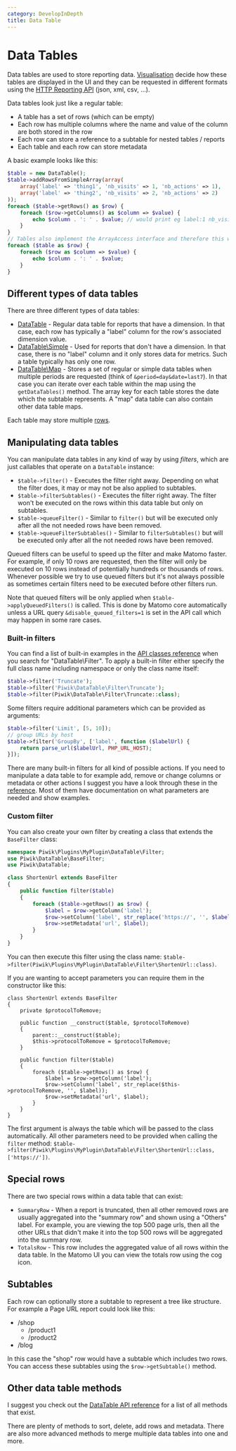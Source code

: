 ```yaml
---
category: DevelopInDepth
title: Data Table
---
```

# Data Tables

Data tables are used to store reporting data. [Visualisation](/guides/visualizing-report-data) decide how these tables are displayed in the UI and they can be requested in different formats using the [HTTP Reporting API](/api-reference/reporting-api) (json, xml, csv, ...).

Data tables look just like a regular table:

* A table has a set of rows (which can be empty)
* Each row has multiple columns where the name and value of the column are both stored in the row
* Each row can store a reference to a subtable for nested tables / reports
* Each table and each row can store metadata

A basic example looks like this:

```php
$table = new DataTable();
$table->addRowsFromSimpleArray(array(
    array('label' => 'thing1', 'nb_visits' => 1, 'nb_actions' => 1),
    array('label' => 'thing2', 'nb_visits' => 2, 'nb_actions' => 2)
));
foreach ($table->getRows() as $row) {
    foreach ($row->getColumns() as $column => $value) {
        echo $column . ': ' . $value; // would print eg label:1 nb_visits:1
    }
}
// Tables also implement the ArrayAccess interface and therefore this works too:
foreach ($table as $row) {
    foreach ($row as $column => $value) {
        echo $column . ': ' . $value; 
    }
}
```

## Different types of data tables

There are three different types of data tables:

* [DataTable](https://developer.matomo.org/api-reference/Piwik/DataTable) - Regular data table for reports that have a dimension. In that case, each row has typically a "label" column for the row's associated dimension value. 
* [DataTable\Simple](https://developer.matomo.org/api-reference/Piwik/DataTable/Simple) - Used for reports that don't have a dimension. In that case, there is no "label" column and it only stores data for metrics. Such a table typically has only one row.
* [DataTable\Map](https://developer.matomo.org/api-reference/Piwik/DataTable/Map) - Stores a set of regular or simple data tables when multiple periods are requested (think of `&period=day&date=last7`). In that case you can iterate over each table within the map using the `getDataTables()` method. The array key for each table stores the date which the subtable represents. A "map" data table can also contain other data table maps.

Each table may store multiple [rows](https://developer.matomo.org/api-reference/Piwik/DataTable/Row).

## Manipulating data tables

You can manipulate data tables in any kind of way by using *filters*, which are just callables that operate on a `DataTable` instance:

* `$table->filter()` - Executes the filter right away. Depending on what the filter does, it may or may not be also applied to subtables. 
* `$table->filterSubtables()` - Executes the filter right away. The filter won't be executed on the rows within this data table but only on subtables.
* `$table->queueFilter()` - Similar to `filter()` but will be executed only after all the not needed rows have been removed.
* `$table->queueFilterSubtables()` - Similar to `filterSubtables()` but will be executed only after all the not needed rows have been removed.
  
Queued filters can be useful to speed up the filter and make Matomo faster. For example, if only 10 rows are requested, then the filter will only be executed on 10 rows instead of potentially hundreds or thousands of rows.
Whenever possible we try to use queued filters but it's not always possible as sometimes certain filters need to be executed before other filters run.

Note that queued filters will be only applied when `$table->applyQueuedFilters()` is called. This is done by Matomo core automatically unless a URL query `&disable_queued_filters=1` is set in the API call which may happen in some rare cases.

### Built-in filters

You can find a list of built-in examples in the [API classes reference](/api-reference/classes) when you search for "DataTable\Filter". 
To apply a built-in filter either specify the full class name including namespace or only the class name itself:

```php
$table->filter('Truncate'); 
$table->filter('Piwik\DataTable\Filter\Truncate'); 
$table->filter(Piwik\DataTable\Filter\Truncate::class); 
```

Some filters require additional parameters which can be provided as arguments:

```php
$table->filter('Limit', [5, 10]);
// group URLs by host
$table->filter('GroupBy', ['label', function ($labelUrl) {
    return parse_url($labelUrl, PHP_URL_HOST);
}]);
```
There are many built-in filters for all kind of possible actions. If you need to manipulate a data table to for example add, remove or change columns or metadata or other actions I suggest you have a look through these in the [reference](https://developer.matomo/api-reference/classes). Most of them have documentation on what parameters are needed and show examples.

### Custom filter

You can also create your own filter by creating a class that extends the `BaseFilter` class:

```php
namespace Piwik\Plugins\MyPlugin\DataTable\Filter;
use Piwik\DataTable\BaseFilter;
use Piwik\DataTable;

class ShortenUrl extends BaseFilter
{
    public function filter($table)
    {
        foreach ($table->getRows() as $row) {
            $label = $row->getColumn('label');
            $row->setColumn('label', str_replace('https://', '', $label));
            $row->setMetadata('url', $label);
        }
    }
}
```

You can then execute this filter using the class name: `$table->filter(Piwik\Plugins\MyPlugin\DataTable\Filter\ShortenUrl::class)`.

If you are wanting to accept parameters you can require them in the constructor like this:

```
class ShortenUrl extends BaseFilter
{
    private $protocolToRemove;
    
    public function __construct($table, $protocolToRemove)
    {
        parent::__construct($table);
        $this->protocolToRemove = $protocolToRemove;
    }

    public function filter($table)
    {
        foreach ($table->getRows() as $row) {
            $label = $row->getColumn('label');
            $row->setColumn('label', str_replace($this->protocolToRemove, '', $label));
            $row->setMetadata('url', $label);
        }
    }
}
```

The first argument is always the table which will be passed to the class automatically. All other parameters need to be provided when calling the `filter` method: `$table->filter(Piwik\Plugins\MyPlugin\DataTable\Filter\ShortenUrl::class, ['https://'])`.

## Special rows

There are two special rows within a data table that can exist:

* `SummaryRow` - When a report is truncated, then all other removed rows are usually aggregated into the "summary row" and shown using a "Others" label. For example, you are viewing the top 500 page urls, then all the other URLs that didn't make it into the top 500 rows will be aggregated into the summary row.
* `TotalsRow` - This row includes the aggregated value of all rows within the data table. In the Matomo UI you can view the totals row using the cog icon.

## Subtables

Each row can optionally store a subtable to represent a tree like structure. For example a Page URL report could look like this:

* /shop
  * /product1
  * /product2
* /blog

In this case the "shop" row would have a subtable which includes two rows. You can access these subtables using the `$row->getSubtable()` method.

## Other data table methods

I suggest you check out the [DataTable API reference](https://developer.matomo.org/api-reference/Piwik/DataTable) for a list of all methods that exist.

There are plenty of methods to sort, delete, add rows and metadata. There are also more advanced methods to merge multiple data tables into one and more.
